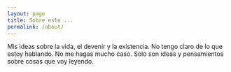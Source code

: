 ```yaml
---
layout: page
title: Sobre esto ...
permalink: /about/
---
```


Mis ideas sobre la vida, el devenir y la existencia. No tengo claro de lo que estoy hablando. No me hagas mucho caso. Solo son ideas y pensamientos sobre cosas que voy leyendo.
